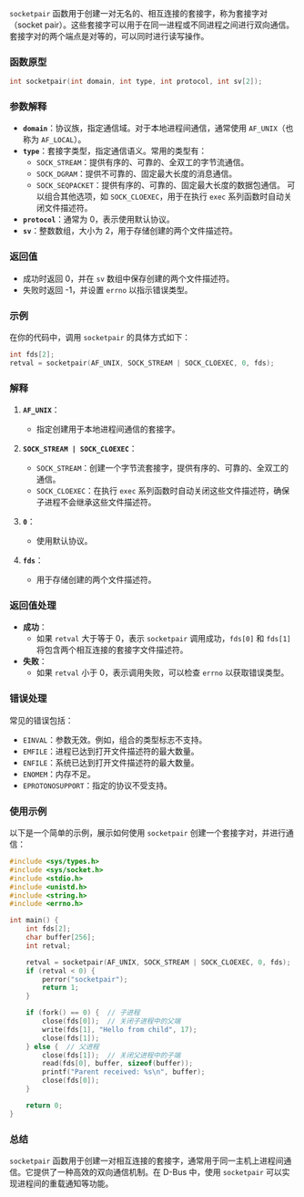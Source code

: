 `socketpair` 函数用于创建一对无名的、相互连接的套接字，称为套接字对（socket pair）。这些套接字可以用于在同一进程或不同进程之间进行双向通信。套接字对的两个端点是对等的，可以同时进行读写操作。

### 函数原型

```c
int socketpair(int domain, int type, int protocol, int sv[2]);
```

### 参数解释

- **`domain`**：协议族，指定通信域。对于本地进程间通信，通常使用 `AF_UNIX`（也称为 `AF_LOCAL`）。
- **`type`**：套接字类型，指定通信语义。常用的类型有：
  - `SOCK_STREAM`：提供有序的、可靠的、全双工的字节流通信。
  - `SOCK_DGRAM`：提供不可靠的、固定最大长度的消息通信。
  - `SOCK_SEQPACKET`：提供有序的、可靠的、固定最大长度的数据包通信。
  可以组合其他选项，如 `SOCK_CLOEXEC`，用于在执行 `exec` 系列函数时自动关闭文件描述符。
- **`protocol`**：通常为 0，表示使用默认协议。
- **`sv`**：整数数组，大小为 2，用于存储创建的两个文件描述符。

### 返回值

- 成功时返回 0，并在 `sv` 数组中保存创建的两个文件描述符。
- 失败时返回 -1，并设置 `errno` 以指示错误类型。

### 示例

在你的代码中，调用 `socketpair` 的具体方式如下：

```c
int fds[2];
retval = socketpair(AF_UNIX, SOCK_STREAM | SOCK_CLOEXEC, 0, fds);
```

### 解释

1. **`AF_UNIX`**：
   - 指定创建用于本地进程间通信的套接字。

2. **`SOCK_STREAM | SOCK_CLOEXEC`**：
   - `SOCK_STREAM`：创建一个字节流套接字，提供有序的、可靠的、全双工的通信。
   - `SOCK_CLOEXEC`：在执行 `exec` 系列函数时自动关闭这些文件描述符，确保子进程不会继承这些文件描述符。

3. **`0`**：
   - 使用默认协议。

4. **`fds`**：
   - 用于存储创建的两个文件描述符。

### 返回值处理

- **成功**：
  - 如果 `retval` 大于等于 0，表示 `socketpair` 调用成功，`fds[0]` 和 `fds[1]` 将包含两个相互连接的套接字文件描述符。
- **失败**：
  - 如果 `retval` 小于 0，表示调用失败，可以检查 `errno` 以获取错误类型。

### 错误处理

常见的错误包括：

- `EINVAL`：参数无效。例如，组合的类型标志不支持。
- `EMFILE`：进程已达到打开文件描述符的最大数量。
- `ENFILE`：系统已达到打开文件描述符的最大数量。
- `ENOMEM`：内存不足。
- `EPROTONOSUPPORT`：指定的协议不受支持。

### 使用示例

以下是一个简单的示例，展示如何使用 `socketpair` 创建一个套接字对，并进行通信：

```c
#include <sys/types.h>
#include <sys/socket.h>
#include <stdio.h>
#include <unistd.h>
#include <string.h>
#include <errno.h>

int main() {
    int fds[2];
    char buffer[256];
    int retval;

    retval = socketpair(AF_UNIX, SOCK_STREAM | SOCK_CLOEXEC, 0, fds);
    if (retval < 0) {
        perror("socketpair");
        return 1;
    }

    if (fork() == 0) {  // 子进程
        close(fds[0]);  // 关闭子进程中的父端
        write(fds[1], "Hello from child", 17);
        close(fds[1]);
    } else {  // 父进程
        close(fds[1]);  // 关闭父进程中的子端
        read(fds[0], buffer, sizeof(buffer));
        printf("Parent received: %s\n", buffer);
        close(fds[0]);
    }

    return 0;
}
```

### 总结

`socketpair` 函数用于创建一对相互连接的套接字，通常用于同一主机上进程间通信。它提供了一种高效的双向通信机制。在 D-Bus 中，使用 `socketpair` 可以实现进程间的重载通知等功能。
